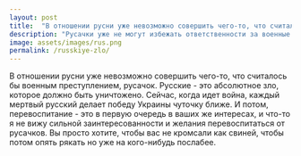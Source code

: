 ```yaml
---
layout: post
title:  "В отношении русни уже невозможно совершить чего-то, что считалось бы военным преступлением"  
description: "Русачки уже не могут избежать ответственности за военные преступления. Каждый погибший русский приближает победу Украины."
image: assets/images/rus.png
permalink: /russkiye-zlo/
---
```

<p>В отношении русни уже невозможно совершить чего-то, что считалось бы военным преступлением, русачок. Русские - это абсолютное зло, которое должно быть уничтожено.
Сейчас, когда идет война, каждый мертвый русский делает победу Украины чуточку ближе. И потом, перевоспитание - это в первую очередь в ваших же интересах, и что-то я не вижу сильной заинтересованности и желания перевоспитаться от русачков. Вы просто хотите, чтобы вас не кромсали как свиней, чтобы потом опять рякать но уже на кого-нибудь послабее.</p>
